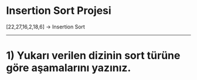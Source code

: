 # Insertion Sort Projesi
[22,27,16,2,18,6] -> Insertion Sort
***
# 1) Yukarı verilen dizinin sort türüne göre aşamalarını yazınız.
